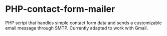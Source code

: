 # PHP-contact-form-mailer
PHP script that handles simple contact form data and sends a customizable email message through SMTP. Currently adapted to work with Gmail.
